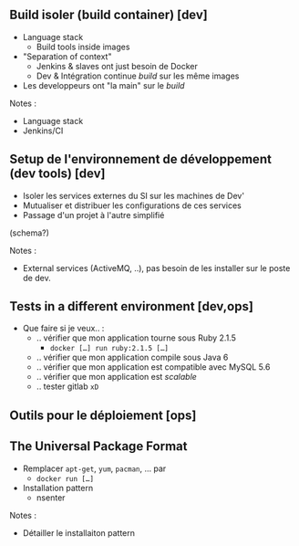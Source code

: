 ## Build isoler (build container) [dev]

- Language stack
    - Build tools inside images
- "Separation of context"
    - Jenkins & slaves ont just besoin de Docker
    - Dev & Intégration continue *build* sur les même images
- Les developpeurs ont "la main" sur le *build*

Notes :
- Language stack
- Jenkins/CI



## Setup de l'environnement de développement (dev tools) [dev]

- Isoler les services externes du SI sur les machines de Dev'
- Mutualiser et distribuer les configurations de ces services
- Passage d'un projet à l'autre simplifié

(schema?)

Notes :
- External services (ActiveMQ, ..), pas besoin de les installer sur le
  poste de dev.




## Tests in a different environment [dev,ops]

- Que faire si je veux.. :
    - .. vérifier que mon application tourne sous Ruby 2.1.5
        - ``docker […] run ruby:2.1.5 […]``
    - .. vérifier que mon application compile sous Java 6
    - .. vérifier que mon application est compatible avec MySQL 5.6
    - .. vérifier que mon application est *scalable*
    - .. tester gitlab ``xD``




## Outils pour le déploiement [ops]





## The Universal Package Format

- Remplacer ``apt-get``, ``yum``, ``pacman``, … par
    - ``docker run […]``
- Installation pattern
    - nsenter

Notes :
- Détailler le installaiton pattern


